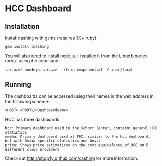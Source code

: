 # HCC Dashboard

## Installation

Install dashing with gems (requires 1.9+ ruby):

    gem install smashing

You will also need to install node.js.  I installed it from the Linux 
binaries tarball using the command:

    tar xzvf <nodejs.tar.gz> --strip-components=1 -C /usr/local

## Running

The dashboards can be accessed using their names in the web address in the following scheme:

    <HOST>:<PORT>/<DashboardName>

HCC has three dashboards:

    hcc: Primary dashboard used in the Schorr Center, contains general HCC statistics
    omaha: Primary dashboard used at PKI, similar to the hcc dashboard, but with Omaha specific statistics and Anvil
    price: Shows price estimations on the cost equivalency of HCC on 5 different cloud providers


Check out http://shopify.github.com/dashing for more information.
